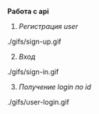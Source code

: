 **Pабота с api**

1) _Регистрация user_

./gifs/sign-up.gif

2) _Вход_

./gifs/sign-in.gif

3) _Получение login по id_

./gifs/user-login.gif


